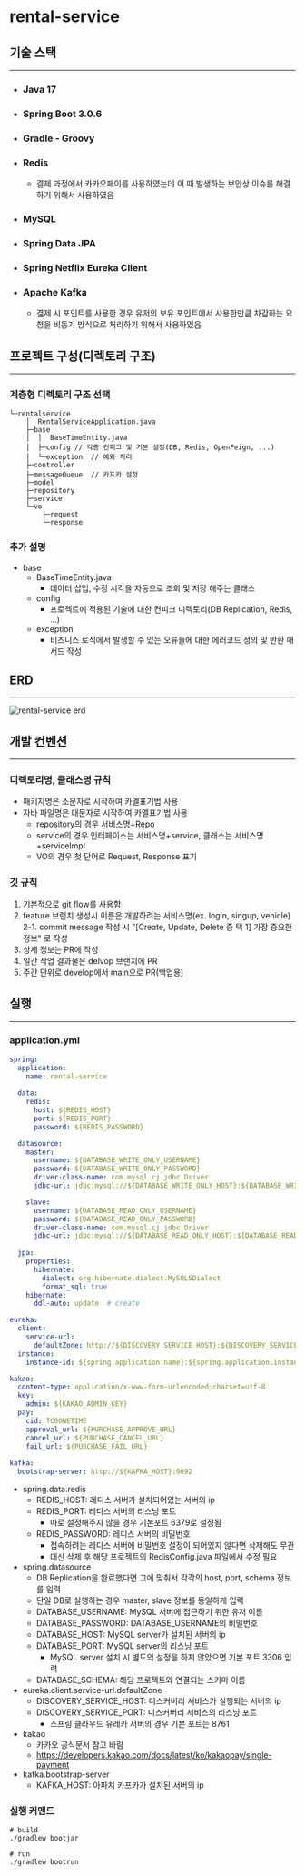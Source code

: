 # rental-service

## 기술 스택

---

* ### Java 17
* ### Spring Boot 3.0.6
* ### Gradle - Groovy
* ### Redis
  * 결제 과정에서 카카오페이를 사용하였는데 이 때 발생하는 보안상 이슈를 해결하기 위해서 사용하였음
* ### MySQL
* ### Spring Data JPA
* ### Spring Netflix Eureka Client
* ### Apache Kafka
  * 결제 시 포인트를 사용한 경우 유저의 보유 포인트에서 사용한만큼 차감하는 요청을 비동기 방식으로 처리하기 위해서 사용하였음

## 프로젝트 구성(디렉토리 구조)

---

### 계층형 디렉토리 구조 선택
```text
└─rentalservice
    │  RentalServiceApplication.java
    ├─base
    │  │  BaseTimeEntity.java
    │  ├─config // 각종 컨피그 및 기본 설정(DB, Redis, OpenFeign, ...)
    │  └─exception  // 예외 처리
    ├─controller
    ├─messageQueue  // 카프카 설정
    ├─model
    ├─repository
    ├─service
    └─vo
        ├─request
        └─response
```
### 추가 설명
* base
  * BaseTimeEntity.java
    * 데이터 삽입, 수정 시각을 자동으로 조회 및 저장 해주는 클래스
  * config
    * 프로젝트에 적용된 기술에 대한 컨피크 디렉토리(DB Replication, Redis, ...)
  * exception
    * 비즈니스 로직에서 발생할 수 있는 오류들에 대한 에러코드 정의 및 반환 매서드 작성


## ERD

---

<img src="https://user-images.githubusercontent.com/90381800/243152568-35d1dab4-93c1-4a46-a69a-7b7248529149.png" alt="rental-service erd">

## 개발 컨벤션

---

### 디렉토리명, 클래스명 규칙
* 패키지명은 소문자로 시작하여 카멜표기법 사용
* 자바 파일명은 대문자로 시작하여 카멜표기법 사용
  * repository의 경우 서비스명+Repo
  * service의 경우 인터페이스는 서비스명+service, 클래스는 서비스명+serviceImpl
  * VO의 경우 첫 단어로 Request, Response 표기

### 깃 규칙
1. 기본적으로 git flow를 사용함
2. feature 브랜치 생성시 이름은 개발하려는 서비스명(ex. login, singup, vehicle)  
  2-1. commit message 작성 시 "[Create, Update, Delete 중 택 1] 가장 중요한 정보" 로 작성
3. 상세 정보는 PR에 작성
4. 일간 작업 결과물은 delvop 브랜치에 PR
5. 주간 단위로 develop에서 main으로 PR(백업용)

## 실행

---

### application.yml
```yaml
spring:
  application:
    name: rental-service
    
  data:
    redis:
      host: ${REDIS_HOST}
      port: ${REDIS_PORT}
      password: ${REDIS_PASSWORD}

  datasource:
    master:
      username: ${DATABASE_WRITE_ONLY_USERNAME}
      password: ${DATABASE_WRITE_ONLY_PASSWORD}
      driver-class-name: com.mysql.cj.jdbc.Driver
      jdbc-url: jdbc:mysql://${DATABASE_WRITE_ONLY_HOST}:${DATABASE_WRITE_ONLY_PORT}/${DATABASE_WRITE_ONLY_SCHEMA}?useSSL=false

    slave:
      username: ${DATABASE_READ_ONLY_USERNAME}
      password: ${DATABASE_READ_ONLY_PASSWORD}
      driver-class-name: com.mysql.cj.jdbc.Driver
      jdbc-url: jdbc:mysql://${DATABASE_READ_ONLY_HOST}:${DATABASE_READ_ONLY_PORT}/${DATABASE_READ_ONLY_SCHEMA}?useSSL=false
  
  jpa:
    properties:
      hibernate:
        dialect: org.hibernate.dialect.MySQL5Dialect
        format_sql: true
    hibernate:
      ddl-auto: update  # create

eureka:
  client:
    service-url:
      defaultZone: http://${DISCOVERY_SERVICE_HOST}:${DISCOVERY_SERVICE_PORT}/eureka/
  instance:
    instance-id: ${spring.application.name}:${spring.application.instance_id:${random.value}}

kakao:
  content-type: application/x-www-form-urlencoded;charset=utf-8
  key:
    admin: ${KAKAO_ADMIN_KEY}
  pay:
    cid: TC0ONETIME
    approval_url: ${PURCHASE_APPROVE_URL}
    cancel_url: ${PURCHASE_CANCEL_URL}
    fail_url: ${PURCHASE_FAIL_URL}
    
kafka:
  bootstrap-server: http://${KAFKA_HOST}:9092
```
* spring.data.redis
  * REDIS_HOST: 레디스 서버가 설치되어있는 서버의 ip
  * REDIS_PORT: 레디스 서버의 리스닝 포트
    * 따로 설정해주지 않을 경우 기본포트 6379로 설정됨
  * REDIS_PASSWORD: 레디스 서버의 비밀번호
    * 접속하려는 레디스 서버에 비밀번호 설정이 되어있지 않다면 삭제해도 무관
    * 대신 삭제 후 해당 프로젝트의 RedisConfig.java 파일에서 수정 필요
* spring.datasource
  * DB Replication을 완료했다면 그에 맞춰서 각각의 host, port, schema 정보를 입력
  * 단일 DB로 실행하는 경우 master, slave 정보를 동일하게 입력
  * DATABASE_USERNAME: MySQL 서버에 접근하기 위한 유저 이름
  * DATABASE_PASSWORD: DATABASE_USERNAME의 비밀번호
  * DATABASE_HOST: MySQL server가 설치된 서버의 ip
  * DATABASE_PORT: MySQL server의 리스닝 포트
    * MySQL server 설치 시 별도의 설정을 하지 않았으면 기본 포트 3306 입력
  * DATABASE_SCHEMA: 해당 프로젝트와 연결되는 스키마 이름
* eureka.client.service-url.defaultZone
  * DISCOVERY_SERVICE_HOST: 디스커버리 서비스가 실행되는 서버의 ip
  * DISCOVERY_SERVICE_PORT: 디스커버리 서비스의 리스닝 포트
    * 스프링 클라우드 유레카 서버의 경우 기본 포트는 8761
* kakao
  * 카카오 공식문서 참고 바람
  * https://developers.kakao.com/docs/latest/ko/kakaopay/single-payment
* kafka.bootstrap-server
  * KAFKA_HOST: 아파치 카프카가 설치된 서버의 ip

### 실행 커맨드
```text
# build
./gradlew bootjar

# run
./gradlew bootrun
```